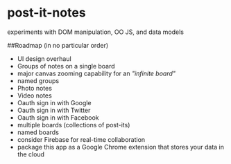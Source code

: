 post-it-notes
=============

experiments with DOM manipulation, OO JS, and data models

##Roadmap
(in no particular order)
+ UI design overhaul
+ Groups of notes on a single board
+ major canvas zooming capability for an *"infinite board"*
+ named groups
+ Photo notes
+ Video notes
+ Oauth sign in with Google
+ Oauth sign in with Twitter
+ Oauth sign in with Facebook
+ multiple boards (collections of post-its)
+ named boards
+ consider Firebase for real-time collaboration
+ package this app as a Google Chrome extension that stores your data in the cloud
